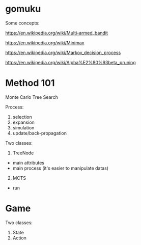 # gomuku

Some concepts:

https://en.wikipedia.org/wiki/Multi-armed_bandit

https://en.wikipedia.org/wiki/Minimax

https://en.wikipedia.org/wiki/Markov_decision_process

https://en.wikipedia.org/wiki/Alpha%E2%80%93beta_pruning


# Method 101 
Monte Carlo Tree Search

Process:
1. selection
2. expansion
3. simulation
4. update/back-propagation

Two classes:
1. TreeNode
  - main attributes
  - main process (it's easier to manipulate datas)
  
2. MCTS
  - run
  

# Game

Two classes:
1. State
2. Action

